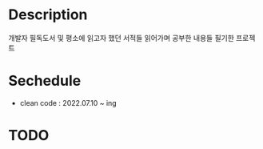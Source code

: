 # Description
개발자 필독도서 및 평소에 읽고자 했던 서적들 읽어가며 공부한 내용들 필기한 프로젝트

# Sechedule
- clean code : 2022.07.10 ~ ing

# TODO
